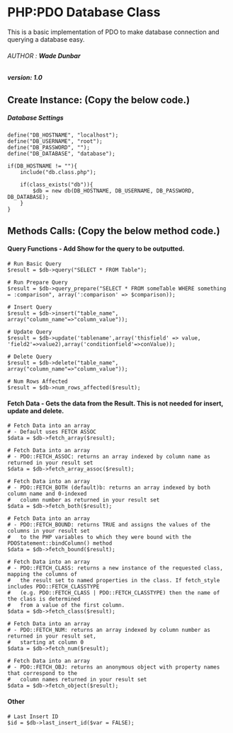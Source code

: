 PHP:PDO Database Class
======================

This is a basic implementation of PDO to make database connection and querying a database easy.

###### AUTHOR : **Wade Dunbar**
##### version: 1.0

## Create Instance: (Copy the below code.)

##### Database Settings
    define("DB_HOSTNAME", "localhost");
    define("DB_USERNAME", "root");
    define("DB_PASSWORD", "");
    define("DB_DATABASE", "database");

    if(DB_HOSTNAME != ""){
    	include("db.class.php");
	    
	    if(class_exists("db")){
			$db = new db(DB_HOSTNAME, DB_USERNAME, DB_PASSWORD, DB_DATABASE);
		}
	}
	
## Methods Calls: (Copy the below method code.)

#### Query Functions - Add Show for the query to be outputted.

	# Run Basic Query
	$result = $db->query("SELECT * FROM Table");

	# Run Prepare Query
	$result = $db->query_prepare("SELECT * FROM someTable WHERE something = :comparison", array(':comparison' => $comparison));

	# Insert Query
	$result = $db->insert("table_name", array("column_name"=>"column_value"));

	# Update Query
	$result = $db->update('tablename',array('thisfield' => value, 'field2'=>value2),array('conditionfield'=>conValue));

	# Delete Query
	$result = $db->delete("table_name", array("column_name"=>"column_value"));

	# Num Rows Affected
	$result = $db->num_rows_affected($result);

#### Fetch Data - Gets the data from the Result. This is not needed for insert, update and delete.

	# Fetch Data into an array
	# - Default uses FETCH ASSOC
	$data = $db->fetch_array($result);

	# Fetch Data into an array 
	# - PDO::FETCH_ASSOC: returns an array indexed by column name as returned in your result set
	$data = $db->fetch_array_assoc($result);

	# Fetch Data into an array
	# - PDO::FETCH_BOTH (default)b: returns an array indexed by both column name and 0-indexed 
	#   column number as returned in your result set
	$data = $db->fetch_both($result);

	# Fetch Data into an array
	# - PDO::FETCH_BOUND: returns TRUE and assigns the values of the columns in your result set 
	#   to the PHP variables to which they were bound with the PDOStatement::bindColumn() method
	$data = $db->fetch_bound($result);

	# Fetch Data into an array
	# - PDO::FETCH_CLASS: returns a new instance of the requested class, mapping the columns of 
	#	the result set to named properties in the class. If fetch_style includes PDO::FETCH_CLASSTYPE 
	#	(e.g. PDO::FETCH_CLASS | PDO::FETCH_CLASSTYPE) then the name of the class is determined 
	# 	from a value of the first column.
	$data = $db->fetch_class($result);

	# Fetch Data into an array
	# - PDO::FETCH_NUM: returns an array indexed by column number as returned in your result set, 
	#	starting at column 0
	$data = $db->fetch_num($result);

	# Fetch Data into an array
	# - PDO::FETCH_OBJ: returns an anonymous object with property names that correspond to the 
	#	column names returned in your result set
	$data = $db->fetch_object($result);
	
#### Other

	# Last Insert ID
	$id = $db->last_insert_id($var = FALSE);
	
<link rel="stylesheet" title="Monokai Sublime" href="styles/monokai_sublime.css">
<script src="highlight.pack.js"></script>
<script>hljs.initHighlightingOnLoad();</script>
